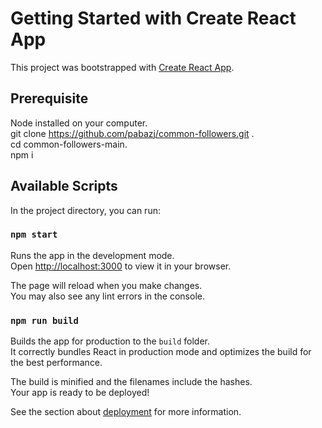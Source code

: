# Getting Started with Create React App

This project was bootstrapped with [Create React App](https://github.com/facebook/create-react-app).

## Prerequisite
Node installed on your computer.\
git clone https://github.com/pabazj/common-followers.git .\
cd common-followers-main.\
npm i

## Available Scripts

In the project directory, you can run:

### `npm start`

Runs the app in the development mode.\
Open [http://localhost:3000](http://localhost:3000) to view it in your browser.

The page will reload when you make changes.\
You may also see any lint errors in the console.

### `npm run build`

Builds the app for production to the `build` folder.\
It correctly bundles React in production mode and optimizes the build for the best performance.

The build is minified and the filenames include the hashes.\
Your app is ready to be deployed!

See the section about [deployment](https://facebook.github.io/create-react-app/docs/deployment) for more information.

